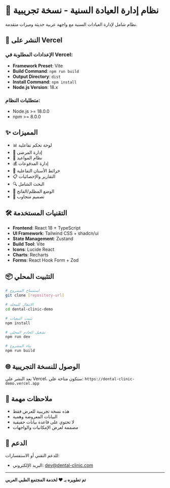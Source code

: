 # 🦷 نظام إدارة العيادة السنية - نسخة تجريبية

نظام شامل لإدارة العيادات السنية مع واجهة عربية حديثة وميزات متقدمة.

## 🚀 النشر على Vercel

### الإعدادات المطلوبة في Vercel:

- **Framework Preset**: Vite
- **Build Command**: `npm run build`
- **Output Directory**: `dist`
- **Install Command**: `npm install`
- **Node.js Version**: 18.x

### متطلبات النظام:
- Node.js >= 18.0.0
- npm >= 8.0.0

## ✨ المميزات

- 📊 لوحة تحكم تفاعلية
- 👥 إدارة المرضى
- 📅 نظام المواعيد
- 💰 إدارة المدفوعات
- 🦷 خرائط الأسنان التفاعلية
- 📋 التقارير والإحصائيات
- 🔍 البحث الشامل
- 🌙 الوضع المظلم/الفاتح
- 📱 تصميم متجاوب

## 🛠️ التقنيات المستخدمة

- **Frontend**: React 18 + TypeScript
- **UI Framework**: Tailwind CSS + shadcn/ui
- **State Management**: Zustand
- **Build Tool**: Vite
- **Icons**: Lucide React
- **Charts**: Recharts
- **Forms**: React Hook Form + Zod

## 📦 التثبيت المحلي

```bash
# استنساخ المشروع
git clone [repository-url]

# الانتقال للمجلد
cd dental-clinic-demo

# تثبيت التبعيات
npm install

# تشغيل الخادم المحلي
npm run dev

# بناء المشروع
npm run build
```

## 🌐 الوصول للنسخة التجريبية

بعد النشر على Vercel، ستكون متاحة على:
`https://dental-clinic-demo.vercel.app`

## 📝 ملاحظات مهمة

- هذه نسخة تجريبية للعرض فقط
- البيانات المعروضة وهمية
- لا تحتوي على قاعدة بيانات حقيقية
- مصممة لعرض الإمكانيات والواجهات

## 🔧 الدعم

للدعم التقني أو الاستفسارات:
- البريد الإلكتروني: dev@dental-clinic.com

---

**تم تطويره بـ ❤️ لخدمة المجتمع الطبي العربي**

